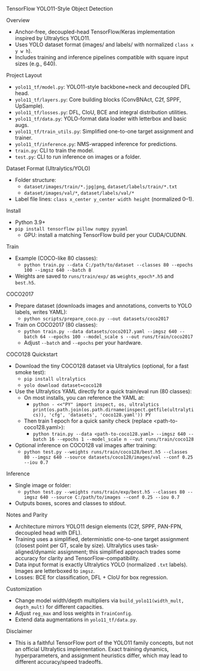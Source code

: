 TensorFlow YOLO11-Style Object Detection

Overview
- Anchor-free, decoupled-head TensorFlow/Keras implementation inspired by Ultralytics YOLO11.
- Uses YOLO dataset format (images/ and labels/ with normalized `class x y w h`).
- Includes training and inference pipelines compatible with square input sizes (e.g., 640).

Project Layout
- `yolo11_tf/model.py`: YOLO11-style backbone+neck and decoupled DFL head.
- `yolo11_tf/layers.py`: Core building blocks (ConvBNAct, C2f, SPPF, UpSample).
- `yolo11_tf/losses.py`: DFL, CIoU, BCE and integral distribution utilities.
- `yolo11_tf/data.py`: YOLO-format data loader with letterbox and basic augs.
- `yolo11_tf/train_utils.py`: Simplified one-to-one target assignment and trainer.
- `yolo11_tf/inference.py`: NMS-wrapped inference for predictions.
- `train.py`: CLI to train the model.
- `test.py`: CLI to run inference on images or a folder.

Dataset Format (Ultralytics/YOLO)
- Folder structure:
  - `dataset/images/train/*.jpg|png`, `dataset/labels/train/*.txt`
  - `dataset/images/val/*`, `dataset/labels/val/*`
- Label file lines: `class x_center y_center width height` (normalized 0–1).

Install
- Python 3.9+
- `pip install tensorflow pillow numpy pyyaml`
  - GPU: install a matching TensorFlow build per your CUDA/CUDNN.

Train
- Example (COCO-like 80 classes):
  - `python train.py --data C:/path/to/dataset --classes 80 --epochs 100 --imgsz 640 --batch 8`
- Weights are saved to `runs/train/exp/` as `weights_epoch*.h5` and `best.h5`.

COCO2017
- Prepare dataset (downloads images and annotations, converts to YOLO labels, writes YAML):
  - `python scripts/prepare_coco.py --out datasets/coco2017`
- Train on COCO2017 (80 classes):
  - `python train.py --data datasets/coco2017.yaml --imgsz 640 --batch 64 --epochs 100 --model_scale s --out runs/train/coco2017`
  - Adjust `--batch` and `--epochs` per your hardware.

COCO128 Quickstart
- Download the tiny COCO128 dataset via Ultralytics (optional, for a fast smoke test):
  - `pip install ultralytics`
  - `yolo download dataset=coco128`
- Use the Ultralytics YAML directly for a quick train/eval run (80 classes):
  - On most installs, you can reference the YAML at:
    - `python - <<"PY"
import inspect, os, ultralytics
print(os.path.join(os.path.dirname(inspect.getfile(ultralytics)), 'cfg', 'datasets', 'coco128.yaml'))
PY`
  - Then train 1 epoch for a quick sanity check (replace <path-to-coco128.yaml>):
    - `python train.py --data <path-to-coco128.yaml> --imgsz 640 --batch 16 --epochs 1 --model_scale n --out runs/train/coco128`
- Optional inference on COCO128 val images after training:
  - `python test.py --weights runs/train/coco128/best.h5 --classes 80 --imgsz 640 --source datasets/coco128/images/val --conf 0.25 --iou 0.7`

Inference
- Single image or folder:
  - `python test.py --weights runs/train/exp/best.h5 --classes 80 --imgsz 640 --source C:/path/to/images --conf 0.25 --iou 0.7`
- Outputs boxes, scores and classes to stdout.

Notes and Parity
- Architecture mirrors YOLO11 design elements (C2f, SPPF, PAN-FPN, decoupled head with DFL).
- Training uses a simplified, deterministic one-to-one target assignment (closest point per GT, scale by size). Ultralytics uses task-aligned/dynamic assignment; this simplified approach trades some accuracy for clarity and TensorFlow-compatibility.
- Data input format is exactly Ultralytics YOLO (normalized `.txt` labels). Images are letterboxed to `imgsz`.
- Losses: BCE for classification, DFL + CIoU for box regression.

Customization
- Change model width/depth multipliers via `build_yolo11(width_mult, depth_mult)` for different capacities.
- Adjust `reg_max` and loss weights in `TrainConfig`.
- Extend data augmentations in `yolo11_tf/data.py`.

Disclaimer
- This is a faithful TensorFlow port of the YOLO11 family concepts, but not an official Ultralytics implementation. Exact training dynamics, hyperparameters, and assignment heuristics differ, which may lead to different accuracy/speed tradeoffs.
